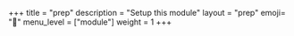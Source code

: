 +++
title = "prep"
description = "Setup this module"
layout = "prep"
emoji= "🧰"
menu_level = ["module"]
weight = 1
+++
